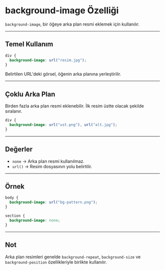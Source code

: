 # background-image Özelliği

`background-image`, bir öğeye arka plan resmi eklemek için kullanılır.

---

## Temel Kullanım

```css
div {
  background-image: url("resim.jpg");
}
```

Belirtilen URL'deki görsel, öğenin arka planına yerleştirilir.

---

## Çoklu Arka Plan

Birden fazla arka plan resmi eklenebilir. İlk resim üstte olacak şekilde sıralanır.

```css
div {
  background-image: url("ust.png"), url("alt.jpg");
}
```

---

## Değerler

- `none` → Arka plan resmi kullanılmaz.
- `url()` → Resim dosyasının yolu belirtilir.

---

## Örnek

```css
body {
  background-image: url("bg-pattern.png");
}

section {
  background-image: none;
}
```

---

## Not

Arka plan resimleri genelde `background-repeat`, `background-size` ve `background-position` özellikleriyle birlikte kullanılır.
